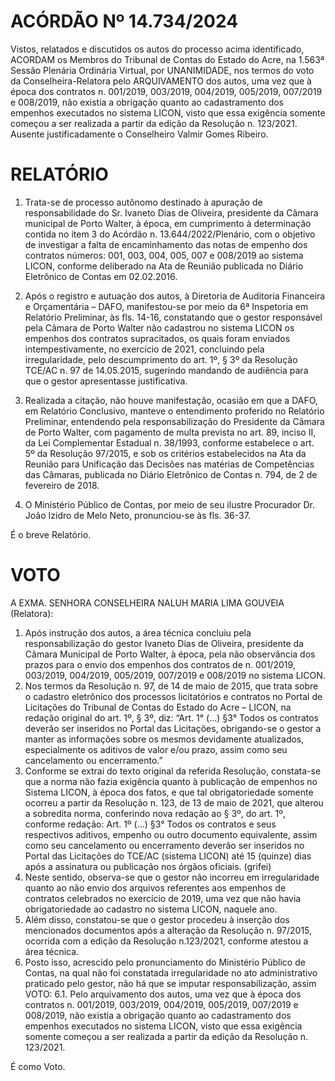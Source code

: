 # ACÓRDÃO Nº 14.734/2024

Vistos, relatados e discutidos os autos do processo acima identificado, ACORDAM os Membros do Tribunal de Contas do Estado do Acre, na 1.563ª Sessão Plenária Ordinária Virtual, por UNANIMIDADE, nos termos do voto da Conselheira-Relatora pelo ARQUIVAMENTO dos autos, uma vez que à época dos contratos n. 001/2019, 003/2019, 004/2019, 005/2019, 007/2019 e 008/2019, não existia a obrigação quanto ao cadastramento dos empenhos executados no sistema LICON, visto que essa exigência somente começou a ser realizada a partir da edição da Resolução n. 123/2021. Ausente justificadamente o Conselheiro Valmir Gomes Ribeiro.

# RELATÓRIO

1. Trata-se de processo autônomo destinado à apuração de responsabilidade do Sr. Ivaneto Dias de Oliveira, presidente da Câmara municipal de Porto Walter, à época, em cumprimento à determinação contida no item 3 do Acórdão n. 13.644/2022/Plenário, com o objetivo de investigar a falta de encaminhamento das notas de empenho dos contratos números: 001, 003, 004, 005, 007 e 008/2019 ao sistema LICON, conforme deliberado na Ata de Reunião publicada no Diário Eletrônico de Contas em 02.02.2016.

2. Após o registro e autuação dos autos, à Diretoria de Auditoria Financeira e Orçamentária – DAFO, manifestou-se por meio da 6ª Inspetoria em Relatório Preliminar, às fls. 14-16, constatando que o gestor responsável pela Câmara de Porto Walter não cadastrou no sistema LICON os empenhos dos contratos supracitados, os quais foram enviados intempestivamente, no exercício de 2021, concluindo pela irregularidade, pelo descumprimento do art. 1º, § 3º da Resolução TCE/AC n. 97 de 14.05.2015, sugerindo mandando de audiência para que o gestor apresentasse justificativa.

3. Realizada a citação, não houve manifestação, ocasião em que a DAFO, em Relatório Conclusivo, manteve o entendimento proferido no Relatório Preliminar, entendendo pela responsabilização do Presidente da Câmara de Porto Walter, com pagamento de multa prevista no art. 89, inciso II, da Lei Complementar Estadual n. 38/1993, conforme estabelece o art. 5º da Resolução 97/2015, e sob os critérios estabelecidos na Ata da Reunião para Unificação das Decisões nas matérias de Competências das Câmaras, publicada no Diário Eletrônico de Contas n. 794, de 2 de fevereiro de 2018.

4. O Ministério Público de Contas, por meio de seu ilustre Procurador Dr. João Izidro de Melo Neto, pronunciou-se às fls. 36-37.

É o breve Relatório.

# VOTO

A EXMA. SENHORA CONSELHEIRA NALUH MARIA LIMA GOUVEIA (Relatora):

1. Após instrução dos autos, a área técnica concluiu pela responsabilização do gestor Ivaneto Dias de Oliveira, presidente da Câmara Municipal de Porto Walter, à época, pela não observância dos prazos para o envio dos empenhos dos contratos de n. 001/2019, 003/2019, 004/2019, 005/2019, 007/2019 e 008/2019 no sistema LICON.
2. Nos termos da Resolução n. 97, de 14 de maio de 2015, que trata sobre o cadastro eletrônico dos processos licitatórios e contratos no Portal de Licitações do Tribunal de Contas do Estado do Acre – LICON, na redação original do art. 1º, § 3º, diz: “Art. 1° (...) §3° Todos os contratos deverão ser inseridos no Portal das Licitações, obrigando-se o gestor a manter as informações sobre os mesmos devidamente atualizados, especialmente os aditivos de valor e/ou prazo, assim como seu cancelamento ou encerramento.”
3. Conforme se extrai do texto original da referida Resolução, constata-se que a norma não fazia exigência quanto à publicação de empenhos no Sistema LICON, à época dos fatos, e que tal obrigatoriedade somente ocorreu a partir da Resolução n. 123, de 13 de maio de 2021, que alterou a sobredita norma, conferindo nova redação ao § 3º, do art. 1º, conforme redação: Art. 1º (...) §3° Todos os contratos e seus respectivos aditivos, empenho ou outro documento equivalente, assim como seu cancelamento ou encerramento deverão ser inseridos no Portal das Licitações do TCE/AC (sistema LICON) até 15 (quinze) dias após a assinatura ou publicação nos órgãos oficiais. (grifei)
4. Neste sentido, observa-se que o gestor não incorreu em irregularidade quanto ao não envio dos arquivos referentes aos empenhos de contratos celebrados no exercício de 2019, uma vez que não havia obrigatoriedade ao cadastro no sistema LICON, naquele ano.
5. Além disso, constatou-se que o gestor procedeu à inserção dos mencionados documentos após a alteração da Resolução n. 97/2015, ocorrida com a edição da Resolução n.123/2021, conforme atestou a área técnica.
6. Posto isso, acrescido pelo pronunciamento do Ministério Público de Contas, na qual não foi constatada irregularidade no ato administrativo praticado pelo gestor, não há que se imputar responsabilização, assim VOTO:
   6.1. Pelo arquivamento dos autos, uma vez que à época dos contratos n. 001/2019, 003/2019, 004/2019, 005/2019, 007/2019 e 008/2019, não existia a obrigação quanto ao cadastramento dos empenhos executados no sistema LICON, visto que essa exigência somente começou a ser realizada a partir da edição da Resolução n. 123/2021.

É como Voto.
